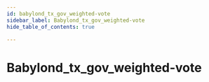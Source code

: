 ```yaml
---
id: babylond_tx_gov_weighted-vote
sidebar_label: Babylond_tx_gov_weighted-vote
hide_table_of_contents: true

---
```


# Babylond_tx_gov_weighted-vote